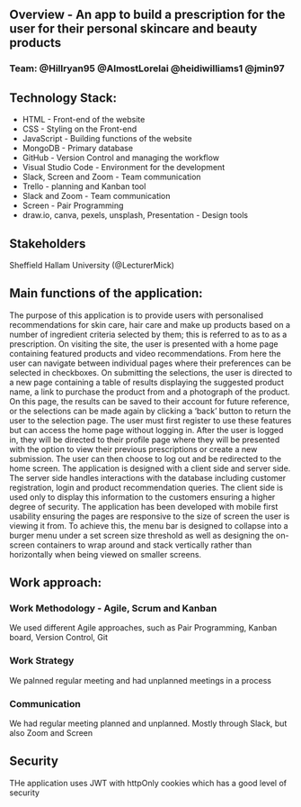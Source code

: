 ## Overview - An app to build a prescription for the user for their personal skincare and beauty products

### Team: @Hillryan95 @AlmostLorelai @heidiwilliams1 @jmin97


## Technology Stack:
 - HTML - Front-end of the website
 - CSS - Styling on the Front-end
 - JavaScript - Building functions of the website
 - MongoDB - Primary database
 - GitHub - Version Control and managing the workflow
 - Visual Studio Code - Environment for the development
 - Slack, Screen and Zoom - Team communication
 - Trello - planning and Kanban tool
 - Slack and Zoom - Team communication
 - Screen - Pair Programming
 - draw.io, canva, pexels, unsplash, Presentation - Design tools
 

## Stakeholders
Sheffield Hallam University (@LecturerMick)

## Main functions of the application:
The purpose of this application is to provide users with personalised recommendations for skin care, hair care and make up products based on a number of ingredient criteria selected by them; this is referred to as to as a prescription.
On visiting the site, the user is presented with a home page containing featured products and video recommendations. From here the user can navigate between individual pages where their preferences can be selected in checkboxes.
On submitting the selections, the user is directed to a new page containing a table of results displaying the suggested product name, a link to purchase the product from and a photograph of the product. On this page, the results can be saved to their account for future reference, or the selections can be made again by clicking a ‘back’ button to return the user to the selection page.
The user must first register to use these features but can access the home page without logging in. After the user is logged in, they will be directed to their profile page where they will be presented with the option to view their previous prescriptions or create a new submission. The user can then choose to log out and be redirected to the home screen.
The application is designed with a client side and server side. The server side handles interactions with the database including customer registration, login and product recommendation queries. The client side is used only to display this information to the customers ensuring a higher degree of security.
The application has been developed with mobile first usability ensuring the pages are responsive to the size of screen the user is viewing it from. To achieve this, the menu bar is designed to collapse into a burger menu under a set screen size threshold as well as designing the on-screen containers to wrap around and stack vertically rather than horizontally when being viewed on smaller screens.

## Work approach:

### Work Methodology - Agile, Scrum and Kanban
We used different Agile approaches, such as Pair Programming, Kanban board, Version Control, Git

### Work Strategy
We palnned regular meeting and had unplanned meetings in a process 

### Communication
We had regular meeting planned and unplanned. Mostly through Slack, but also Zoom and Screen

## Security
THe application uses JWT with httpOnly cookies which has a good level of security

